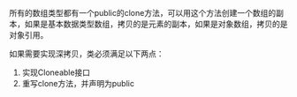 所有的数组类型都有一个public的clone方法，可以用这个方法创建一个数组的副本，如果是基本数据类型数组，拷贝的是元素的副本，如果是对象数组，拷贝的是对象引用。

如果需要实现深拷贝，类必须满足以下两点：

1. 实现Cloneable接口
2. 重写clone方法，并声明为public

